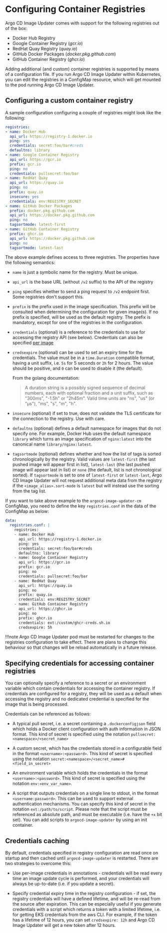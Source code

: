 # Configuring Container Registries

Argo CD Image Updater comes with support for the following registries out of the
box:

* Docker Hub Registry
* Google Container Registry (*gcr.io*)
* RedHat Quay Registry (*quay.io*)
* GitHub Docker Packages (*docker.pkg.github.com*)
* GitHub Container Registry (*ghcr.io*)

Adding additional (and custom) container registries is supported by means of a
configuration file. If you run Argo CD Image Updater within Kubernetes, you can
edit the registries in a ConfigMap resource, which will get mounted to the pod
running Argo CD Image Updater.

## Configuring a custom container registry

A sample configuration configuring a couple of registries might look like the
following:

```yaml
registries:
- name: Docker Hub
  api_url: https://registry-1.docker.io
  ping: yes
  credentials: secret:foo/bar#creds
  defaultns: library
- name: Google Container Registry
  api_url: https://gcr.io
  prefix: gcr.io
  ping: no
  credentials: pullsecret:foo/bar
- name: RedHat Quay
  api_url: https://quay.io
  ping: no
  prefix: quay.io
  insecure: yes
  credentials: env:REGISTRY_SECRET
- name: GitHub Docker Packages
  prefix: docker.pkg.github.com
  api_url: https://docker.pkg.github.com
  ping: no
  tagsortmode: latest-first
- name: GitHub Container Registry
  prefix: ghcr.io
  api_url: https://docker.pkg.github.com
  ping: no
  tagsortmode: latest-last
```

The above example defines access to three registries. The properties have the
following semantics:

* `name` is just a symbolic name for the registry. Must be unique.

* `api_url` is the base URL (without `/v2` suffix) to the API of the registry

* `ping` specifies whether to send a ping request to `/v2` endpoint first.
  Some registries don't support this.

* `prefix` is the prefix used in the image specification. This prefix will
  be consulted when determining the configuration for given image(s). If no
  prefix is specified, will be used as the default registry. The prefix is
  mandatory, except for one of the registries in the configuration.

* `credentials` (optional) is a reference to the credentials to use for
  accessing the registry API (see below). Credentials can also be specified
  [per image](../images/#specifying-pull-secrets)

* `credsexpire` (optional) can be used to set an expiry time for the
   credentials. The value must be in a `time.Duration` compatible format,
   having a unit suffix, i.e. `5s` for 5 seconds or `2h` for 2 hours. The
   value should be positive, and `0` can be used to disable it (the default).

   From the golang documentation:

   > A duration string is a possibly signed sequence of decimal numbers, each with optional fraction and a unit suffix, such as "300ms", "-1.5h" or "2h45m". Valid time units are "ns", "us" (or "µs"), "ms", "s", "m", "h".

* `insecure` (optional) if set to true, does not validate the TLS certificate
  for the connection to the registry. Use with care.

* `defaultns` (optional) defines a default namespace for images that do not
  specify one. For example, Docker Hub uses the default namespace `library`
  which turns an image specification of `nginx:latest` into the canonical name
  `library/nginx:latest`.

* `tagsortmode` (optional) defines whether and how the list of tags is sorted
  chronologically by the registry. Valid values are `latest-first` (the last
  pushed image will appear first in list), `latest-last` (the last pushed image
  will appear last in list) or `none` (the default, list is not chronological
  sorted). If `tagsortmode` is set to one of `latest-first` or `latest-last`,
  Argo CD Image Updater will not request additional meta data from the registry
  if the `<image_alias>.sort-mode` is `latest` but will instead use the sorting
  from the tag list.

If you want to take above example to the `argocd-image-updater-cm` ConfigMap,
you need to define the key `registries.conf` in the data of the ConfigMap as
below:

```yaml
data:
  registries.conf: |
    registries:
    - name: Docker Hub
      api_url: https://registry-1.docker.io
      ping: yes
      credentials: secret:foo/bar#creds
      defaultns: library
    - name: Google Container Registry
      api_url: https://gcr.io
      prefix: gcr.io
      ping: no
      credentials: pullsecret:foo/bar
    - name: RedHat Quay
      api_url: https://quay.io
      ping: no
      prefix: quay.io
      credentials: env:REGISTRY_SECRET
    - name: GitHub Container Registry
      api_url: https://ghcr.io
      ping: no
      prefix: ghcr.io
      credentials: ext:/custom/ghcr-creds.sh.io
      credsexpire: 5h
```

!!!note
    Argo CD Image Updater pod must be restarted for changes to the registries
    configuration to take effect. There are plans to change this behaviour so
    that changes will be reload automatically in a future release.

## Specifying credentials for accessing container registries

You can optionally specify a reference to a secret or an environment variable
which contain credentials for accessing the container registry. If credentials
are configured for a registry, they will be used as a default when accessing
the registry and no dedicated credential is specified for the image that is
being processed.

Credentials can be referenced as follows:

* A typical pull secret, i.e. a secret containing a `.dockerconfigjson` field
  which holds a Docker client configuration with auth information in JSON
  format. This kind of secret is specified using the notation
  `pullsecret:<namespace>/<secret_name>`

* A custom secret, which has the credentials stored in a configurable field in
  the format `<username>:<password>`. This kind of secret is specified using
  the notation `secret:<namespace>/<secret_name>#<field_in_secret>`

* An environment variable which holds the credentials in the format
  `<username>:<password>`. This kind of secret is specified using the notation
  `env:<env_var_name>`.

* A script that outputs credentials on a single line to stdout, in the format
  `<username:password>`. This can be used to support external authentication
  mechanisms. You can specify this kind of secret in the notation
  `ext:/path/to/script`. Please note that the script must be referenced as
  absolute path, and must be executable (i.e. have the `+x` bit set). You
  can add scripts to `argocd-image-updater` by using an init container.

## Credentials caching

By default, credentials specified in registry configuration are read once on
startup and then cached until `argocd-image-updater` is restarted. There are
two strategies to overcome this:

* Use per-image credentials in annotations - credentials will be read every
  time an image update cycle is performed, and your credentials will always
  be up-to-date (i.e. if you update a secret).

* Specify credential expiry time in the registry configuration - if set, the
  registry credentials will have a defined lifetime, and will be re-read from
  the source after expiration. This can be especially useful if you generate
  credentials with a script which returns a token with a limited lifetime,
  i.e. for getting EKS credentials from the aws CLI. For example, if the
  token has a lifetime of 12 hours, you can set `credsexpire: 12h` and Argo
  CD Image Updater will get a new token after 12 hours.
